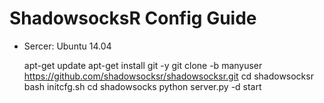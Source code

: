 # ShadowsocksR Config Guide

* Sercer: Ubuntu 14.04

    apt-get update
    apt-get install git -y
    git clone -b manyuser https://github.com/shadowsocksr/shadowsocksr.git
    cd shadowsocksr
    bash initcfg.sh
    cd shadowsocks
    python server.py -d start
